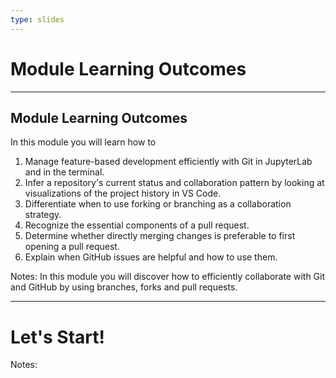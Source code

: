 ```yaml
---
type: slides
---
```


# Module Learning Outcomes

---

## Module Learning Outcomes

In this module you will learn how to

1. Manage feature-based development efficiently with Git in JupyterLab and in the terminal.
2. Infer a repository's current status and collaboration pattern by looking at visualizations of the project history in VS Code.
3. Differentiate when to use forking or branching as a collaboration strategy.
4. Recognize the essential components of a pull request.
5. Determine whether directly merging changes is preferable to first opening a pull request.
6. Explain when GitHub issues are helpful and how to use them.

Notes:
In this module you will discover how to efficiently collaborate with Git and GitHub by using branches, forks and pull requests.

---

# Let's Start!

Notes:

<br>
